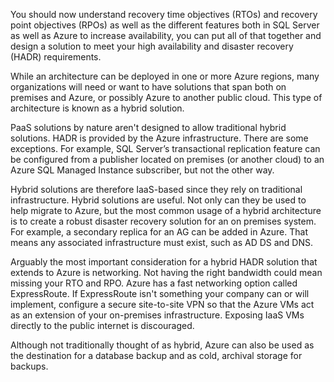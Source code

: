 You should now understand recovery time objectives (RTOs) and recovery point objectives (RPOs) as well as the different features both in SQL Server as well as Azure to increase availability, you can put all of that together and design a solution to meet your high availability and disaster recovery (HADR) requirements.

While an architecture can be deployed in one or more Azure regions, many organizations will need or want to have solutions that span both on premises and Azure, or possibly Azure to another public cloud. This type of architecture is known as a hybrid solution.

PaaS solutions by nature aren't designed to allow traditional hybrid solutions. HADR is provided by the Azure infrastructure. There are some exceptions. For example, SQL Server’s transactional replication feature can be configured from a publisher located on premises (or another cloud) to an Azure SQL Managed Instance subscriber, but not the other way.

Hybrid solutions are therefore IaaS-based since they rely on traditional infrastructure. Hybrid solutions are useful. Not only can they be used to help migrate to Azure, but the most common usage of a hybrid architecture is to create a robust disaster recovery solution for an on premises system. For example, a secondary replica for an AG can be added in Azure. That means any associated infrastructure must exist, such as AD DS and DNS.

Arguably the most important consideration for a hybrid HADR solution that extends to Azure is networking. Not having the right bandwidth could mean missing your RTO and RPO. Azure has a fast networking option called ExpressRoute. If ExpressRoute isn't something your company can or will implement, configure a secure site-to-site VPN so that the Azure VMs act as an extension of your on-premises infrastructure. Exposing IaaS VMs directly to the public internet is discouraged.

Although not traditionally thought of as hybrid, Azure can also be used as the destination for a database backup and as cold, archival storage for backups.
